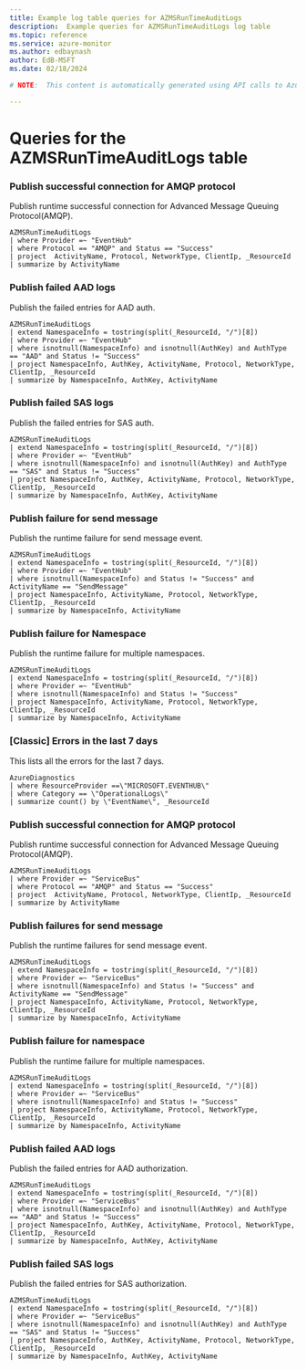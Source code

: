 ```yaml
---
title: Example log table queries for AZMSRunTimeAuditLogs
description:  Example queries for AZMSRunTimeAuditLogs log table
ms.topic: reference
ms.service: azure-monitor
ms.author: edbaynash
author: EdB-MSFT
ms.date: 02/18/2024

# NOTE:  This content is automatically generated using API calls to Azure. Any edits made on these files will be overwritten in the next run of the script. 

---
```


# Queries for the AZMSRunTimeAuditLogs table


### Publish successful connection for AMQP protocol  


Publish runtime successful connection for Advanced Message Queuing Protocol(AMQP).  

```query
AZMSRunTimeAuditLogs
| where Provider =~ "EventHub"
| where Protocol == "AMQP" and Status == "Success"
| project  ActivityName, Protocol, NetworkType, ClientIp, _ResourceId
| summarize by ActivityName
```



### Publish failed AAD logs  


Publish the failed entries for AAD auth.  

```query
AZMSRunTimeAuditLogs 
| extend NamespaceInfo = tostring(split(_ResourceId, "/")[8])
| where Provider =~ "EventHub"
| where isnotnull(NamespaceInfo) and isnotnull(AuthKey) and AuthType == "AAD" and Status != "Success" 
| project NamespaceInfo, AuthKey, ActivityName, Protocol, NetworkType, ClientIp, _ResourceId
| summarize by NamespaceInfo, AuthKey, ActivityName
```



### Publish failed SAS logs  


Publish the failed entries for SAS auth.  

```query
AZMSRunTimeAuditLogs 
| extend NamespaceInfo = tostring(split(_ResourceId, "/")[8])
| where Provider =~ "EventHub"
| where isnotnull(NamespaceInfo) and isnotnull(AuthKey) and AuthType == "SAS" and Status != "Success" 
| project NamespaceInfo, AuthKey, ActivityName, Protocol, NetworkType, ClientIp, _ResourceId
| summarize by NamespaceInfo, AuthKey, ActivityName
```



### Publish failure for send message  


Publish the runtime failure for send message event.  

```query
AZMSRunTimeAuditLogs 
| extend NamespaceInfo = tostring(split(_ResourceId, "/")[8])
| where Provider =~ "EventHub"
| where isnotnull(NamespaceInfo) and Status != "Success" and ActivityName == "SendMessage"
| project NamespaceInfo, ActivityName, Protocol, NetworkType, ClientIp, _ResourceId
| summarize by NamespaceInfo, ActivityName
```



### Publish failure for Namespace  


Publish the runtime failure for multiple namespaces.  

```query
AZMSRunTimeAuditLogs 
| extend NamespaceInfo = tostring(split(_ResourceId, "/")[8])
| where Provider =~ "EventHub"
| where isnotnull(NamespaceInfo) and Status != "Success"
| project NamespaceInfo, ActivityName, Protocol, NetworkType, ClientIp, _ResourceId
| summarize by NamespaceInfo, ActivityName
```



### [Classic] Errors in the last 7 days  


This lists all the errors for the last 7 days.  

```query
AzureDiagnostics
| where ResourceProvider ==\"MICROSOFT.EVENTHUB\"
| where Category == \"OperationalLogs\"
| summarize count() by \"EventName\", _ResourceId
```



### Publish successful connection for AMQP protocol  


Publish runtime successful connection for Advanced Message Queuing Protocol(AMQP).  

```query
AZMSRunTimeAuditLogs
| where Provider =~ "ServiceBus" 
| where Protocol == "AMQP" and Status == "Success"
| project  ActivityName, Protocol, NetworkType, ClientIp, _ResourceId
| summarize by ActivityName
```



### Publish failures for send message  


Publish the runtime failures for send message event.  

```query
AZMSRunTimeAuditLogs
| extend NamespaceInfo = tostring(split(_ResourceId, "/")[8])
| where Provider =~ "ServiceBus"
| where isnotnull(NamespaceInfo) and Status != "Success" and ActivityName == "SendMessage"
| project NamespaceInfo, ActivityName, Protocol, NetworkType, ClientIp, _ResourceId
| summarize by NamespaceInfo, ActivityName
```



### Publish failure for namespace  


Publish the runtime failure for multiple namespaces.  

```query
AZMSRunTimeAuditLogs
| extend NamespaceInfo = tostring(split(_ResourceId, "/")[8])
| where Provider =~ "ServiceBus"
| where isnotnull(NamespaceInfo) and Status != "Success"
| project NamespaceInfo, ActivityName, Protocol, NetworkType, ClientIp, _ResourceId
| summarize by NamespaceInfo, ActivityName
```



### Publish failed AAD logs  


Publish the failed entries for AAD authorization.  

```query
AZMSRunTimeAuditLogs
| extend NamespaceInfo = tostring(split(_ResourceId, "/")[8])
| where Provider =~ "ServiceBus"
| where isnotnull(NamespaceInfo) and isnotnull(AuthKey) and AuthType == "AAD" and Status != "Success" 
| project NamespaceInfo, AuthKey, ActivityName, Protocol, NetworkType, ClientIp, _ResourceId
| summarize by NamespaceInfo, AuthKey, ActivityName
```



### Publish failed SAS logs  


Publish the failed entries for SAS authorization.  

```query
AZMSRunTimeAuditLogs
| extend NamespaceInfo = tostring(split(_ResourceId, "/")[8])
| where Provider =~ "ServiceBus"
| where isnotnull(NamespaceInfo) and isnotnull(AuthKey) and AuthType == "SAS" and Status != "Success" 
| project NamespaceInfo, AuthKey, ActivityName, Protocol, NetworkType, ClientIp, _ResourceId
| summarize by NamespaceInfo, AuthKey, ActivityName
```

